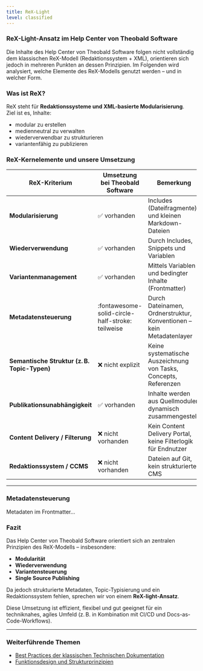 ```yaml
---
title: ReX-Light 
level: classified
---
```

### ReX-Light-Ansatz im Help Center von Theobald Software 

Die Inhalte des Help Center von Theobald Software folgen nicht vollständig dem klassischen ReX-Modell (Redaktionssystem + XML), orientieren sich jedoch in mehreren Punkten an dessen Prinzipien. Im Folgenden wird analysiert, welche Elemente des ReX-Modells genutzt werden – und in welcher Form.


### Was ist ReX?

ReX steht für **Redaktionssysteme und XML-basierte Modularisierung**. <br>
Ziel ist es, Inhalte:
- modular zu erstellen
- medienneutral zu verwalten
- wiederverwendbar zu strukturieren
- variantenfähig zu publizieren


### ReX-Kernelemente und unsere Umsetzung

| ReX-Kriterium                              | Umsetzung bei Theobald Software                    | Bemerkung |
|-------------------------------------------|--------------------------------------|-----------|
| **Modularisierung**                        | :white_check_mark: vorhanden        | Includes (Dateifragmente) und kleinen Markdown-Dateien |
| **Wiederverwendung**                       | :white_check_mark: vorhanden                         | Durch Includes, Snippets und Variablen |
| **Variantenmanagement**                    | :white_check_mark: vorhanden                         | Mittels Variablen und bedingter Inhalte (Frontmatter)|
| **Metadatensteuerung**                     | :fontawesome-solid-circle-half-stroke: teilweise                         | Durch Dateinamen, Ordnerstruktur, Konventionen – kein Metadatenlayer |
| **Semantische Struktur (z. B. Topic-Typen)** | :x: nicht explizit                   | Keine systematische Auszeichnung von Tasks, Concepts, Referenzen |
| **Publikationsunabhängigkeit**             | :white_check_mark: vorhanden                         | Inhalte werden aus Quellmodulen dynamisch zusammengestellt |
| **Content Delivery / Filterung**           | :x: nicht vorhanden                   | Kein Content Delivery Portal, keine Filterlogik für Endnutzer |
| **Redaktionssystem / CCMS**                | :x: nicht vorhanden                   | Dateien auf Git, kein strukturiertes CMS |

---

### Metadatensteuerung
Metadaten im Frontmatter...


###  Fazit

Das Help Center von Theobald Software orientiert sich an zentralen Prinzipien des ReX-Modells – insbesondere:

- **Modularität**
- **Wiederverwendung**
- **Variantensteuerung**
- **Single Source Publishing**

Da jedoch strukturierte Metadaten, Topic-Typisierung und ein Redaktionssystem fehlen, sprechen wir von einem **ReX-light-Ansatz**.

Diese Umsetzung ist effizient, flexibel und gut geeignet für ein techniknahes, agiles Umfeld (z. B. in Kombination mit CI/CD und Docs-as-Code-Workflows).

****
###  Weiterführende Themen

- [Best Practices der klassischen Technischen Dokumentation](classic-td-best-practices.md)
- [Funktionsdesign und Strukturprinzipien](fuktionsdesign.md)